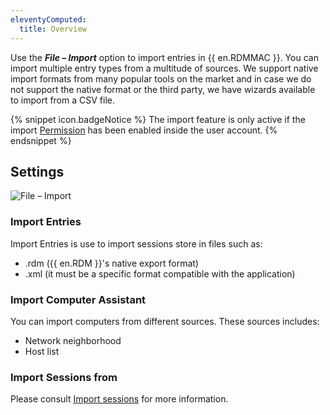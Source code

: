 ```yaml
---
eleventyComputed:
  title: Overview
---
```

Use the ***File – Import*** option to import entries in {{ en.RDMMAC }}. You can import multiple entry types from a multitude of sources. We support native import formats from many popular tools on the market and in case we do not support the native format or the third party, we have wizards available to import from a CSV file.

{% snippet icon.badgeNotice %}
The import feature is only active if the import [Permission](/rdm/mac/commands/administration/user-management/permissions/) has been enabled inside the user account.
{% endsnippet %}

## Settings

![File – Import](https://cdnweb.devolutions.net/docs/docs_en_rdm_mac_clip10313.png)

### Import Entries

Import Entries is use to import sessions store in files such as:

* .rdm ({{ en.RDM }}'s native export format)
* .xml (it must be a specific format compatible with the application)

### Import Computer Assistant

You can import computers from different sources. These sources includes:

* Network neighborhood
* Host list

### Import Sessions from

Please consult [Import sessions](/rdm/mac/commands/file/import/sessions/) for more information.
